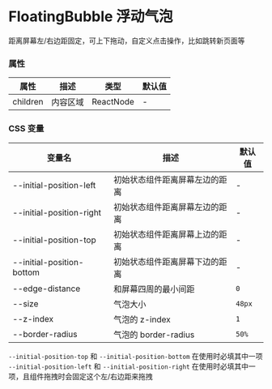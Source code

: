 # FloatingBubble 浮动气泡

<code src="./demos/demo1.tsx"></code>

距离屏幕左/右边距固定，可上下拖动，自定义点击操作，比如跳转新页面等

### 属性

| 属性     | 描述     | 类型      | 默认值 |
| -------- | -------- | --------- | ------ |
| children | 内容区域 | ReactNode | -      |

### CSS 变量

| 变量名                    | 描述                           | 默认值 |
| ------------------------- | ------------------------------ | ------ |
| --initial-position-left   | 初始状态组件距离屏幕左边的距离 | -      |
| --initial-position-right  | 初始状态组件距离屏幕左边的距离 | -      |
| --initial-position-top    | 初始状态组件距离屏幕上边的距离 | -      |
| --initial-position-bottom | 初始状态组件距离屏幕下边的距离 | -      |
| --edge-distance           | 和屏幕四周的最小间距           | `0`    |
| --size                    | 气泡大小                       | `48px` |
| --z-index                 | 气泡的 z-index                 | `1`    |
| --border-radius           | 气泡的 border-radius           | `50%`  |

`--initial-position-top` 和 `--initial-position-bottom` 在使用时必填其中一项
`--initial-position-left` 和 `--initial-position-right` 在使用时必填其中一项，且组件拖拽时会固定这个左/右边距来拖拽
